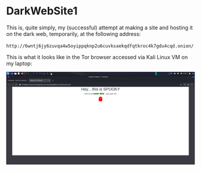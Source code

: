 # DarkWebSite1

This is, quite simply, my (successful) attempt at making a site and hosting it on the dark web, temporarily, at the following address: 

`http://6wntj6jy6zuvqa4w5oyippqknp2u6cuvksaekqdfqtkroc4k7gdu4cqd.onion/`

This is what it looks like in the Tor browser accessed via Kali Linux VM on my laptop:

![Hey... this is SPOOKY \n We're on the DARK WEB... scary stuff, innit? \n <red_ghost>](./FirstDarkWebSiteSS.png)